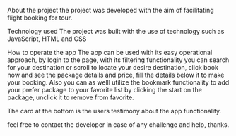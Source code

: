 About the project
the project was developed with the aim of facilitating flight booking for tour.

Technology used
The project was built with the use of technology such as JavaScript, HTML and CSS

How to operate the app
The app can be used with its easy operational approach, by login to the page, with its 
filtering functionality you can search for your destination or scroll to locate your desire 
destination, click book now and see the package details and price, fill the details below 
it to make your booking.
Also you can as welll utilize the bookmark functionality to add your prefer package to your 
favorite list by clicking the start on the package, unclick it to remove from favorite.

The card at the bottom is the users testimony about the app functionality.

feel free to contact the developer in case of any challenge and help, thanks.

